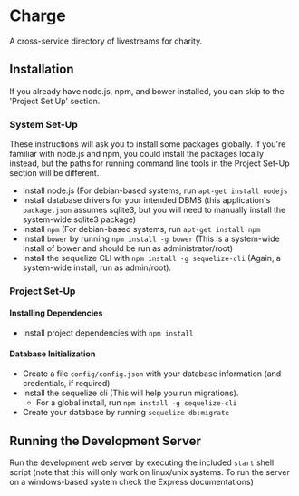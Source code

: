 Charge
======
A cross-service directory of livestreams for charity.

## Installation
If you already have node.js, npm, and bower installed, you can skip to the 'Project Set Up' section.

### System Set-Up
These instructions will ask you to install some packages globally. If you're familiar with node.js and npm, you could install the packages locally instead, but the paths for running command line tools in the Project Set-Up section will be different.

 - Install node.js (For debian-based systems, run `apt-get install nodejs`
 - Install database drivers for your intended DBMS (this application's `package.json` assumes sqlite3, but you will need to manually install the system-wide sqlite3 package)
 - Install `npm` (For debian-based systems, run `apt-get install npm`
 - Install `bower` by running `npm install -g bower` (This is a system-wide install of bower and should be run as administrator/root)
 - Install the sequelize CLI with `npm install -g sequelize-cli` (Again, a system-wide install, run as admin/root).

### Project Set-Up
#### Installing Dependencies
 - Install project dependencies with `npm install`
#### Database Initialization
 - Create a file `config/config.json` with your database information (and credentials, if required)
 - Install the sequelize cli (This will help you run migrations).
   - For a global install, run `npm install -g sequelize-cli`
 - Create your database by running `sequelize db:migrate`

## Running the Development Server
Run the development web server by executing the included `start` shell script (note that this will only work on linux/unix systems. To run the server on a windows-based system check the Express documentations)
